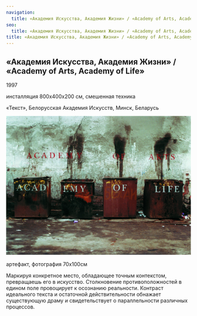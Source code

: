 ```yaml
---
navigation:
  title: «Академия Искусства, Академия Жизни» / «Academy of Arts, Academy of Life»
seo:
  title: «Академия Искусства, Академия Жизни» / «Academy of Arts, Academy of Life»
title: «Академия Искусства, Академия Жизни» / «Academy of Arts, Academy of Life»
---
```


## «Академия Искусства, Академия Жизни» / «Academy of Arts, Academy of Life»

1997

инсталляция 800x400x200 cм, смешенная техника

«Текст», Белорусская Академия Искусств, Минск, Беларусь  

![WhatsApp Image 2025-08-14 at 21.54.55.jpeg](/whats-app-image-2025-08-14-at-21.54.55.jpeg)

артефакт, фотография 70х100см 

Маркируя конкретное место, обладающее точным контекстом, превращаешь его в искусство. Столкновение противоположностей в едином поле провоцирует к осознанию реальности. Контраст идеального текста и остаточной действительности обнажает существующую драму и свидетельствует о параллельности различных процессов.
